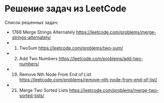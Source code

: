 # Решение задач из LeetCode

Список решенных задач:
- 1768 Merge Strings Alternately https://leetcode.com/problems/merge-strings-alternately/
- 1. TwoSum https://leetcode.com/problems/two-sum/
- 2. Add Two Numbers https://leetcode.com/problems/add-two-numbers/
- 19. Remove Nth Node From End of List https://leetcode.com/problems/remove-nth-node-from-end-of-list/
- 21. Merge Two Sorted Lists https://leetcode.com/problems/merge-two-sorted-lists/
